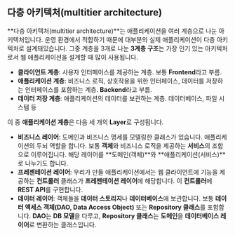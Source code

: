 ## 다층 아키텍처(multitier architecture)

**다층 아키텍처(multitier architecture)**는 애플리케이션을 여러 계층으로 나눈 아키텍처입니다. 운영 환경에서 적합하기 때문에 대부분의 실제 애플리케이션이 다층 아키텍처로 설계돼있습니다. 그중 계층을 3개로 나눈 **3계층 구조**는 가장 인기 있는 아키텍처로서 웹 애플리케이션을 설계할 때 많이 사용됩니다.



- **클라이언트 계층**: 사용자 인터페이스를 제공하는 계층. 보통 **Frontend**라고 부름.
- **애플리케이션 계층**: 비즈니스 로직, 상호작용을 위한 인터페이스, 데이터를 저장하는 인터페이스를 포함하는 계층. **Backend**라고 부름.
- **데이터 저장 계층**: 애플리케이션의 데이터를 보관하는 계층. 데이터베이스, 파일 시스템 등





이 중 **애플리케이션 계층**은 다음 세 개의 **Layer**로 구성됩니다.

- **비즈니스 레이어**: 도메인과 비즈니스 명세를 모델링한 클래스가 있습니다. 애플리케이션의 두뇌 역할을 합니다. 보통 **객체**와 비즈니스 로직을 제공하는 **서비스**의 조합으로 이루어집니다. 해당 레이어를 **도메인(객체)**와 **애플리케이션(서비스)**로 나누기도 합니다.
- **프레젠테이션 레이어**: 우리가 만들 애플리케이션에서는 웹 클라이언트에 기능을 제공하는 **컨트롤러** 클래스가 **프레젠테이션 레이어**에 해당합니다. 이 **컨트롤러**에 **REST API**를 구현합니다.
- **데이터 레이어**: 객체들을 **데이터 스토리지**나 **데이터베이스**에 보관합니다. 보통 **데이터 액세스 객체(DAO, Data Access Object)** 또는 **Repository 클래스**를 포함합니다. **DAO**는 **DB 모델**을 다루고, **Repository 클래스**는 **도메인**을 **데이터베이스 레이어**로 변환하는 클래스입니다.
















